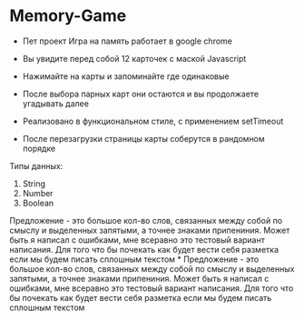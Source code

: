 # Memory-Game 
* Пет проект Игра на память работает в google chrome

* Вы увидите перед собой 12 карточек с маской Javascript
* Нажимайте на карты и запоминайте где одинаковые
* После выбора парных карт они остаются и вы продолжаете угадывать далее
* Реализовано в функциональном стиле, с применением setTimeout
* После перезагрузки страницы карты соберутся в рандомном порядке 


Типы данных:
1. String
2. Number
3. Boolean


Предложение - это большое кол-во слов, связанных между собой по смыслу и выделенных запятыми, а точнее знаками припениния. Может быть я написал с ошибками, мне всеравно это тестовый вариант написания. Для того что бы почекать как будет вести себя разметка если мы будем писать сплошным текстом
*
Предложение - это большое кол-во слов, связанных между собой по смыслу и выделенных запятыми, а точнее знаками припениния. Может быть я написал с ошибками, мне всеравно это тестовый вариант написания. Для того что бы почекать как будет вести себя разметка если мы будем писать сплошным текстом
